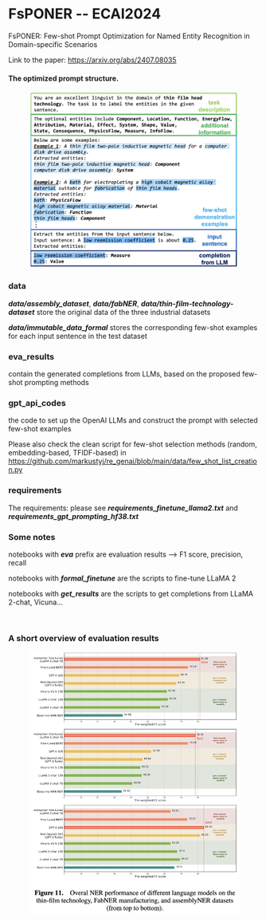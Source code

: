 # FsPONER -- ECAI2024
FsPONER: Few-shot Prompt Optimization for Named Entity Recognition in Domain-specific Scenarios

Link to the paper: https://arxiv.org/abs/2407.08035

#### The optimized prompt structure.
<figure>
  <div style="text-align: center;">
  <img src=prompt_structure.png alt="Description" width="420">
  <figcaption></figcaption>
</figure>


### data 
***data/assembly_dataset***, ***data/fabNER***, ***data/thin-film-technology-dataset*** store the original data of the three industrial datasets

***data/immutable_data_formal*** stores the corresponding few-shot examples for each input sentence in the test dataset

### eva_results
contain the generated completions from LLMs, based on the proposed few-shot prompting methods

### gpt_api_codes
the code to set up the OpenAI LLMs and construct the prompt with selected few-shot examples 

Please also check the clean script for few-shot selection methods (random, embedding-based, TFIDF-based) in https://github.com/markustyj/re_genai/blob/main/data/few_shot_list_creation.py

### requirements
The requirements: please see ***requirements_finetune_llama2.txt*** and ***requirements_gpt_prompting_hf38.txt***

### Some notes
notebooks with ***eva*** prefix are evaluation results --> F1 score, precision, recall

notebooks with ***formal_finetune*** are the scripts to fine-tune LLaMA 2

notebooks with ***get_results*** are the scripts to get completions from LLaMA 2-chat, Vicuna...

<br>

### A short overview of evaluation results
<figure>
  <div style="text-align: center;">
  <img src=eva_overview.png alt="Description" width="666">
  <figcaption></figcaption>
</figure>
